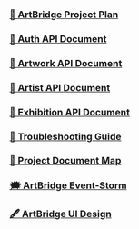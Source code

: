 ### <a href="https://docs.google.com/document/d/1kf_cxqEqJ0bHN7kmhLU3bXu3zMSUedux1ZangFXy4QM/edit?usp=sharing">📑 ArtBridge Project Plan</a>

### <a href="https://documenter.getpostman.com/view/23389689/2s93m7XNAd">📑 Auth API Document</a>

### <a href="https://documenter.getpostman.com/view/23389689/2s93m8xKaf">📑 Artwork API Document</a>

### <a href="https://documenter.getpostman.com/view/23389689/2s93mBwJyG">📑 Artist API Document</a>

### <a href="">📑 Exhibition API Document</a>

### <a href="https://docs.google.com/document/d/155PZaictiHvBu39ALJKqT-Ghydsygtmi9WsiORSXCRI/edit?usp=sharing">📑 Troubleshooting Guide</a>

### <a href="https://docs.google.com/document/d/1wKqRVYzxNwHEQMGDJA9okuYBnzrMUmL_btbaPoKrrZY/edit?usp=drive_link">📑 Project Document Map</a>

### <a href="">🗯️ ArtBridge Event-Storm</a>

### <a href="">🖋️ ArtBridge UI Design</a>

